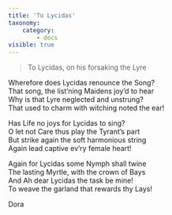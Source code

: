```yaml
---
title: 'To Lycidas'
taxonomy:
    category:
        - docs
visible: true
---
```


> To Lycidas, on his forsaking the Lyre

Wherefore does Lycidas renounce the Song?  
That song, the list’ning Maidens joy’d to hear  
Why is that Lyre neglected and unstrung?  
<span data-tippy="Which" class="green">That</span> used to charm with witching noted the ear!  
  
Has Life no joys for Lycidas to sing?  
O let not Care thus play the Tyrant’s part  
But strike again the soft harmonious string  
Again lead captive ev’ry female heart!  
  
Again for Lycidas some Nymph shall twine  
The lasting Myrtle, with the crown of Bays  
And Ah dear Lycidas the task be mine!  
To weave the garland that rewards thy Lays!  
  
Dora